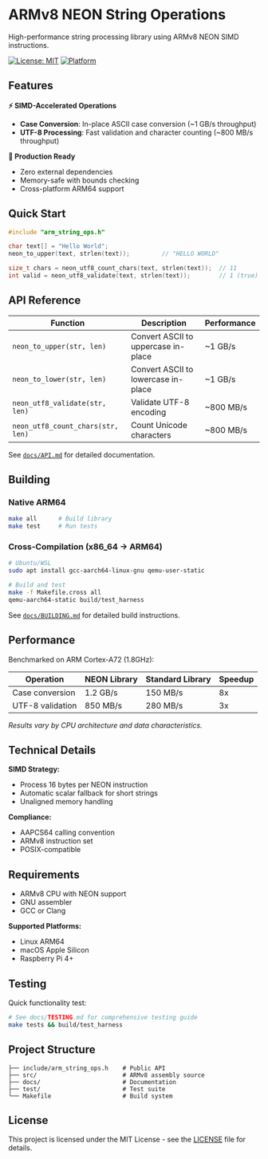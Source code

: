 # ARMv8 NEON String Operations

High-performance string processing library using ARMv8 NEON SIMD instructions.

[![License: MIT](https://img.shields.io/badge/License-MIT-yellow.svg)](https://opensource.org/licenses/MIT)
[![Platform](https://img.shields.io/badge/platform-ARM64-blue.svg)](https://developer.arm.com/architectures/cpu-architecture/a-profile)

## Features

**⚡ SIMD-Accelerated Operations**
- **Case Conversion**: In-place ASCII case conversion (~1 GB/s throughput)
- **UTF-8 Processing**: Fast validation and character counting (~800 MB/s throughput)

**🔧 Production Ready** 
- Zero external dependencies
- Memory-safe with bounds checking
- Cross-platform ARM64 support

## Quick Start

```c
#include "arm_string_ops.h"

char text[] = "Hello World";
neon_to_upper(text, strlen(text));         // "HELLO WORLD"

size_t chars = neon_utf8_count_chars(text, strlen(text));  // 11
int valid = neon_utf8_validate(text, strlen(text));        // 1 (true)
```

## API Reference

| Function | Description | Performance |
|----------|-------------|-------------|
| `neon_to_upper(str, len)` | Convert ASCII to uppercase in-place | ~1 GB/s |
| `neon_to_lower(str, len)` | Convert ASCII to lowercase in-place | ~1 GB/s |
| `neon_utf8_validate(str, len)` | Validate UTF-8 encoding | ~800 MB/s |
| `neon_utf8_count_chars(str, len)` | Count Unicode characters | ~800 MB/s |

See [`docs/API.md`](docs/API.md) for detailed documentation.

## Building

### Native ARM64
```bash
make all      # Build library
make test     # Run tests
```

### Cross-Compilation (x86_64 → ARM64)
```bash
# Ubuntu/WSL
sudo apt install gcc-aarch64-linux-gnu qemu-user-static

# Build and test
make -f Makefile.cross all
qemu-aarch64-static build/test_harness
```

See [`docs/BUILDING.md`](docs/BUILDING.md) for detailed build instructions.

## Performance

Benchmarked on ARM Cortex-A72 (1.8GHz):

| Operation | NEON Library | Standard Library | Speedup |
|-----------|--------------|------------------|---------|
| Case conversion | 1.2 GB/s | 150 MB/s | 8x |
| UTF-8 validation | 850 MB/s | 280 MB/s | 3x |

*Results vary by CPU architecture and data characteristics.*

## Technical Details

**SIMD Strategy:**
- Process 16 bytes per NEON instruction
- Automatic scalar fallback for short strings
- Unaligned memory handling

**Compliance:**
- AAPCS64 calling convention
- ARMv8 instruction set
- POSIX-compatible

## Requirements

- ARMv8 CPU with NEON support
- GNU assembler 
- GCC or Clang

**Supported Platforms:**
- Linux ARM64
- macOS Apple Silicon  
- Raspberry Pi 4+

## Testing

Quick functionality test:
```bash
# See docs/TESTING.md for comprehensive testing guide
make tests && build/test_harness
```

## Project Structure

```
├── include/arm_string_ops.h    # Public API
├── src/                        # ARMv8 assembly source
├── docs/                       # Documentation
├── test/                       # Test suite
└── Makefile                    # Build system
```

## License

This project is licensed under the MIT License - see the [LICENSE](LICENSE) file for details.
